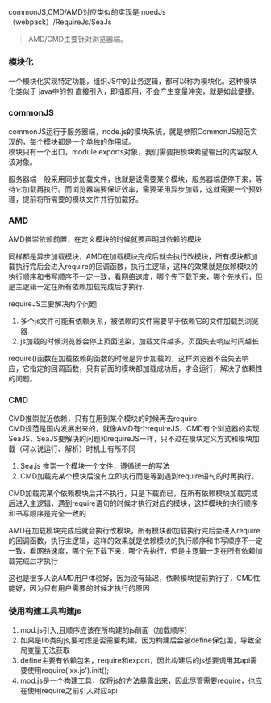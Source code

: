 commonJS,CMD/AMD对应类似的实现是 noedJs（webpack）/RequireJs/SeaJs
> AMD/CMD主要针对浏览器端。

### 模块化
一个模块化实现特定功能，组织JS中的业务逻辑，都可以称为模块化。这种模块化类似于 java中的包 直接引入，即插即用，不会产生变量冲突，就是如此便捷。

### commonJS
commonJS运行于服务器端，node.js的模块系统，就是参照CommonJS规范实现的，每个模块都是一个单独的作用域。  
模块只有一个出口，module.exports对象，我们需要把模块希望输出的内容放入该对象。  

服务器端一般采用同步加载文件，也就是说需要某个模块，服务器端便停下来，等待它加载再执行。而浏览器端要保证效率，需要采用异步加载，这就需要一个预处理，提前将所需要的模块文件并行加载好。

### AMD

AMD推崇依赖前置，在定义模块的时候就要声明其依赖的模块 

同样都是异步加载模块，AMD在加载模块完成后就会执行改模块，所有模块都加载执行完后会进入require的回调函数，执行主逻辑，这样的效果就是依赖模块的执行顺序和书写顺序不一定一致，看网络速度，哪个先下载下来，哪个先执行，但是主逻辑一定在所有依赖加载完成后才执行.

requireJS主要解决两个问题

1. 多个js文件可能有依赖关系，被依赖的文件需要早于依赖它的文件加载到浏览器   
2. js加载的时候浏览器会停止页面渲染，加载文件越多，页面失去响应时间越长   

require()函数在加载依赖的函数的时候是异步加载的，这样浏览器不会失去响应，它指定的回调函数，只有前面的模块都加载成功后，才会运行，解决了依赖性的问题。

### CMD

CMD推崇就近依赖，只有在用到某个模块的时候再去require   
CMD规范是国内发展出来的，就像AMD有个requireJS，CMD有个浏览器的实现SeaJS，SeaJS要解决的问题和requireJS一样，只不过在模块定义方式和模块加载（可以说运行、解析）时机上有所不同 

1. Sea.js 推崇一个模块一个文件，遵循统一的写法   
2. CMD加载完某个模块后没有立即执行而是等到遇到require语句的时再执行。

CMD加载完某个依赖模块后并不执行，只是下载而已，在所有依赖模块加载完成后进入主逻辑，遇到require语句的时候才执行对应的模块，这样模块的执行顺序和书写顺序是完全一致的

AMD在加载模块完成后就会执行改模块，所有模块都加载执行完后会进入require的回调函数，执行主逻辑，这样的效果就是依赖模块的执行顺序和书写顺序不一定一致，看网络速度，哪个先下载下来，哪个先执行，但是主逻辑一定在所有依赖加载完成后才执行

这也是很多人说AMD用户体验好，因为没有延迟，依赖模块提前执行了，CMD性能好，因为只有用户需要的时候才执行的原因

### 使用构建工具构建js
1. mod.js引入,且顺序应该在所构建的js前面（加载顺序）
2. 如果是lib类的js,要考虑是否需要构建，因为构建后会被define保包围，导致全局变量无法获取
3. define主要有依赖包名，require和export，因此构建后的js想要调用其api需要使用require('xx.js').init();
4. mod.js是一个构建工具，仅将js的方法暴露出来，因此尽管需要require，也应在使用require之前引入对应api

